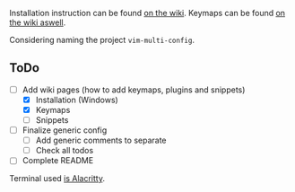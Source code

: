 Installation instruction can be found [on the wiki](https://github.com/abyo/nvim-windows/wiki/Windows-Installation). Keymaps can be found [on the wiki aswell](https://github.com/abyo/nvim-windows/wiki/Keymaps).

Considering naming the project `vim-multi-config`.

## ToDo

- [ ] Add wiki pages (how to add keymaps, plugins and snippets)
  - [x] Installation (Windows)
  - [x] Keymaps
  - [ ] Snippets
- [ ] Finalize generic config
  - [ ] Add generic comments to separate
  - [ ] Check all todos
- [ ] Complete README

Terminal used [is Alacritty](https://github.com/abyo/nvim-windows/wiki/Alacritty).
